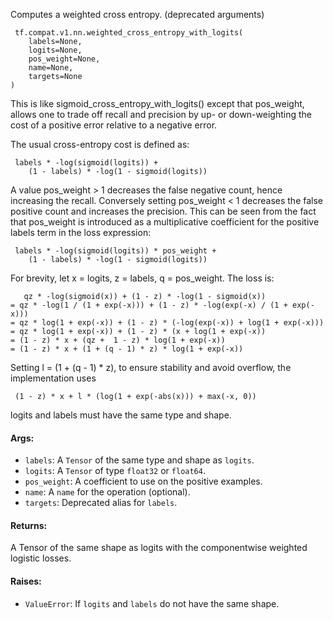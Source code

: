
Computes a weighted cross entropy. (deprecated arguments)

```
 tf.compat.v1.nn.weighted_cross_entropy_with_logits(
    labels=None,
    logits=None,
    pos_weight=None,
    name=None,
    targets=None
)
```

This is like sigmoid_cross_entropy_with_logits() except that pos_weight, allows one to trade off recall and precision by up- or down-weighting the cost of a positive error relative to a negative error.

The usual cross-entropy cost is defined as:

```
 labels * -log(sigmoid(logits)) +
    (1 - labels) * -log(1 - sigmoid(logits))
```

A value pos_weight > 1 decreases the false negative count, hence increasing the recall. Conversely setting pos_weight < 1 decreases the false positive count and increases the precision. This can be seen from the fact that pos_weight is introduced as a multiplicative coefficient for the positive labels term in the loss expression:

```
 labels * -log(sigmoid(logits)) * pos_weight +
    (1 - labels) * -log(1 - sigmoid(logits))
```

For brevity, let x = logits, z = labels, q = pos_weight. The loss is:

```
   qz * -log(sigmoid(x)) + (1 - z) * -log(1 - sigmoid(x))
= qz * -log(1 / (1 + exp(-x))) + (1 - z) * -log(exp(-x) / (1 + exp(-x)))
= qz * log(1 + exp(-x)) + (1 - z) * (-log(exp(-x)) + log(1 + exp(-x)))
= qz * log(1 + exp(-x)) + (1 - z) * (x + log(1 + exp(-x))
= (1 - z) * x + (qz +  1 - z) * log(1 + exp(-x))
= (1 - z) * x + (1 + (q - 1) * z) * log(1 + exp(-x))
```

Setting l = (1 + (q - 1) * z), to ensure stability and avoid overflow, the implementation uses

```
 (1 - z) * x + l * (log(1 + exp(-abs(x))) + max(-x, 0))
```

logits and labels must have the same type and shape.
#### Args:
- `labels`: A `Tensor` of the same type and shape as `logits`.
- `logits`: A `Tensor` of type `float32` or `float64`.
- `pos_weight`: A coefficient to use on the positive examples.
- `name`: A `name` for the operation (optional).
- `targets`: Deprecated alias for `labels`.
#### Returns:

A Tensor of the same shape as logits with the componentwise weighted logistic losses.
#### Raises:
- `ValueError`: If `logits` and `labels` do not have the same shape.
